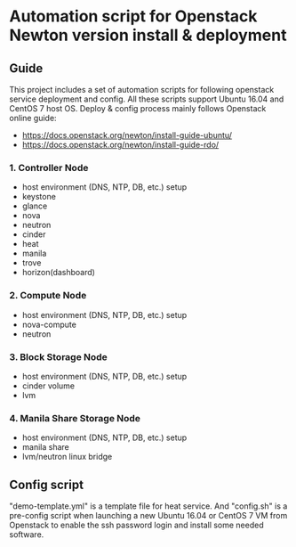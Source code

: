 Automation script for Openstack Newton version install & deployment
======================================================
## Guide
This project includes a set of automation scripts for following openstack service deployment and config. All these scripts support Ubuntu 16.04 and CentOS 7 host OS. Deploy & config process mainly follows Openstack online guide:
* https://docs.openstack.org/newton/install-guide-ubuntu/
* https://docs.openstack.org/newton/install-guide-rdo/


### 1. Controller Node
* host environment (DNS, NTP, DB, etc.) setup
* keystone
* glance
* nova
* neutron
* cinder
* heat
* manila
* trove
* horizon(dashboard)

### 2. Compute Node
* host environment (DNS, NTP, DB, etc.) setup
* nova-compute
* neutron

### 3. Block Storage Node
* host environment (DNS, NTP, DB, etc.) setup
* cinder volume
* lvm

### 4. Manila Share Storage Node 
* host environment (DNS, NTP, DB, etc.) setup
* manila share
* lvm/neutron linux bridge

## Config script
"demo-template.yml" is a template file for heat service. And "config.sh" is a pre-config script when launching a new Ubuntu 16.04 or CentOS 7 VM from Openstack to enable the ssh password login and install some needed software.


